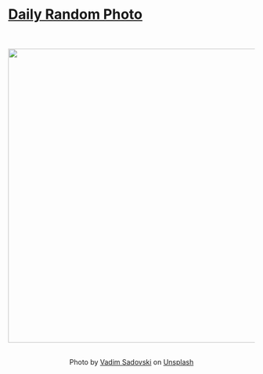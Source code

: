 # [Daily Random Photo](https://www.dailyrandomphoto.com/)

<div align="center">
  <br>
  <br>
  <a href="https://www.dailyrandomphoto.com/p/2021/2021-09-22/"><img src="https://images.unsplash.com/photo-1630519454452-cb8be44ad5f4?crop=entropy&cs=tinysrgb&fit=max&fm=jpg&ixid=Mnw3NzUwOHwwfDF8cmFuZG9tfHx8fHx8fHx8MTYzMjI2OTg1Mw&ixlib=rb-1.2.1&q=80&w=1080" width="600px"></a>
  <br>
  <br>
  <p class="has-text-grey">Photo by <a href="https://unsplash.com/@vadimsadovski?utm_source=Daily%20Random%20Photo&amp;utm_medium=referral" target="_blank" rel="noopener noreferrer">Vadim Sadovski</a> on <a href="https://unsplash.com/photos/6aPj_U5dM5o?utm_source=Daily%20Random%20Photo&amp;utm_medium=referral" target="_blank" rel="noopener noreferrer">Unsplash</a></p>
</div>
